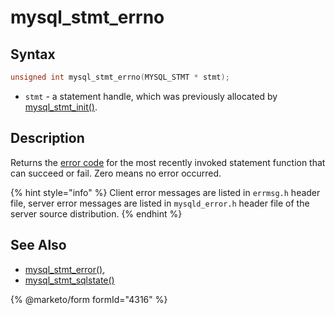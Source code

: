 # mysql\_stmt\_errno

## Syntax

```c
unsigned int mysql_stmt_errno(MYSQL_STMT * stmt);
```

* `stmt` - a statement handle, which was previously allocated by [mysql\_stmt\_init()](mysql_stmt_init.md).

## Description

Returns the [error code](https://app.gitbook.com/s/SsmexDFPv2xG2OTyO5yV/reference/error-codes) for the most recently invoked statement function that can succeed or fail. Zero means no error occurred.

{% hint style="info" %}
Client error messages are listed in `errmsg.h` header file, server error messages are listed in `mysqld_error.h` header file of the server source distribution.
{% endhint %}

## See Also

* [mysql\_stmt\_error()](mysql_stmt_error.md),
* [mysql\_stmt\_sqlstate()](mysql_stmt_sqlstate.md)

{% @marketo/form formId="4316" %}
